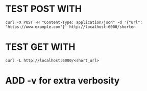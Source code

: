 # TEST POST WITH

    curl -X POST -H "Content-Type: application/json" -d '{"url": "https://www.example.com"}' http://localhost:6000/shorten

# TEST GET WITH

    curl -L http://localhost:6000/<short_url>

# ADD -v for extra verbosity
